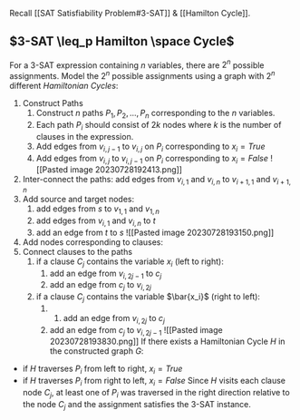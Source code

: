 Recall [[SAT Satisfiability Problem#3-SAT]] & [[Hamilton Cycle]].
## $3-SAT \leq_p Hamilton \space Cycle$
For a 3-SAT expression containing $n$ variables, there are $2^n$ possible assignments.
Model the $2^n$ possible assignments using a graph with $2^n$ different *Hamiltonian Cycles*:
1. Construct Paths
	1. Construct $n$ paths $P_1, P_2, ..., P_n$ corresponding to the $n$ variables.
	2. Each path $P_i$ should consist of $2k$ nodes where $k$ is the number of clauses in the expression.
	3. Add edges from $v_{i,j-1}$ to $v_{i,j}$ on $P_i$ corresponding to $x_i=True$
	4. Add edges from $v_{i,j}$ to $v_{i,j-1}$ on $P_i$ corresponding to $x_i=False$
![[Pasted image 20230728192413.png]]
2. Inter-connect the paths: add edges from $v_{i,1}$ and $v_{i,n}$ to $v_{i+1,1}$ and $v_{i+1,n}$
3. Add source and target nodes: 
	1. add edges from $s$ to $v_{1,1}$ and $v_{1,n}$
	2. add edges from $v_{i,1}$ and $v_{i,n}$ to $t$
	3. add an edge from $t$ to $s$
![[Pasted image 20230728193150.png]]
4. Add nodes corresponding to clauses:
5. Connect clauses to the paths
	1. if a clause $C_j$ contains the variable $x_i$ (left to right):
		1. add an edge from $v_{i,2j-1}$ to $c_j$
		2. add an edge from $c_j$ to $v_{i,2j}$
	2. if a clause $C_j$ contains the variable $\bar{x_i}$ (right to left):
		1. 1. add an edge from $v_{i,2j}$ to $c_j$
		2. add an edge from $c_j$ to $v_{i,2j-1}$
![[Pasted image 20230728193830.png]]
If there exists a Hamiltonian Cycle $H$ in the constructed graph $G$:
- if $H$ traverses $P_i$ from left to right, $x_i=True$
- if $H$ traverses $P_i$ from right to left, $x_i=False$
Since $H$ visits each clause node $C_j$, at least one of $P_i$ was traversed in the right direction relative to the node $C_j$ and the assignment satisfies the 3-SAT instance.
